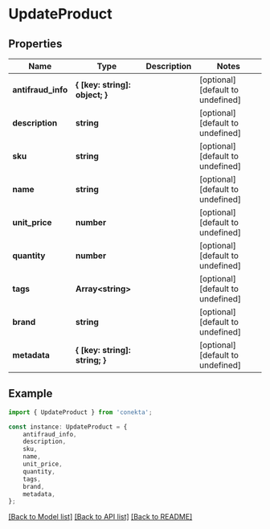 # UpdateProduct


## Properties

Name | Type | Description | Notes
------------ | ------------- | ------------- | -------------
**antifraud_info** | **{ [key: string]: object; }** |  | [optional] [default to undefined]
**description** | **string** |  | [optional] [default to undefined]
**sku** | **string** |  | [optional] [default to undefined]
**name** | **string** |  | [optional] [default to undefined]
**unit_price** | **number** |  | [optional] [default to undefined]
**quantity** | **number** |  | [optional] [default to undefined]
**tags** | **Array&lt;string&gt;** |  | [optional] [default to undefined]
**brand** | **string** |  | [optional] [default to undefined]
**metadata** | **{ [key: string]: string; }** |  | [optional] [default to undefined]

## Example

```typescript
import { UpdateProduct } from 'conekta';

const instance: UpdateProduct = {
    antifraud_info,
    description,
    sku,
    name,
    unit_price,
    quantity,
    tags,
    brand,
    metadata,
};
```

[[Back to Model list]](../README.md#documentation-for-models) [[Back to API list]](../README.md#documentation-for-api-endpoints) [[Back to README]](../README.md)
